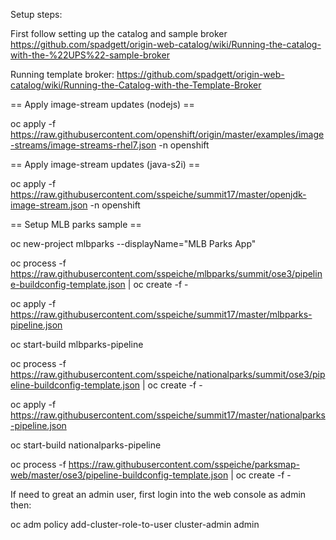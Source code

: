 Setup steps:

First follow setting up the catalog and sample broker https://github.com/spadgett/origin-web-catalog/wiki/Running-the-catalog-with-the-%22UPS%22-sample-broker

Running template broker: https://github.com/spadgett/origin-web-catalog/wiki/Running-the-Catalog-with-the-Template-Broker

== Apply image-stream updates (nodejs) ==

  oc apply -f https://raw.githubusercontent.com/openshift/origin/master/examples/image-streams/image-streams-rhel7.json -n openshift

== Apply image-stream updates (java-s2i) ==

  oc apply -f https://raw.githubusercontent.com/sspeiche/summit17/master/openjdk-image-stream.json -n openshift

== Setup MLB parks sample ==

oc new-project mlbparks --displayName="MLB Parks App"

oc process -f https://raw.githubusercontent.com/sspeiche/mlbparks/summit/ose3/pipeline-buildconfig-template.json | oc create -f -

oc apply -f https://raw.githubusercontent.com/sspeiche/summit17/master/mlbparks-pipeline.json

oc start-build mlbparks-pipeline

oc process -f https://raw.githubusercontent.com/sspeiche/nationalparks/summit/ose3/pipeline-buildconfig-template.json | oc create -f -

oc apply -f https://raw.githubusercontent.com/sspeiche/summit17/master/nationalparks-pipeline.json

oc start-build nationalparks-pipeline

oc process -f https://raw.githubusercontent.com/sspeiche/parksmap-web/master/ose3/pipeline-buildconfig-template.json | oc create -f -


If need to great an admin user, first login into the web console as admin then:

  oc adm policy add-cluster-role-to-user cluster-admin admin
